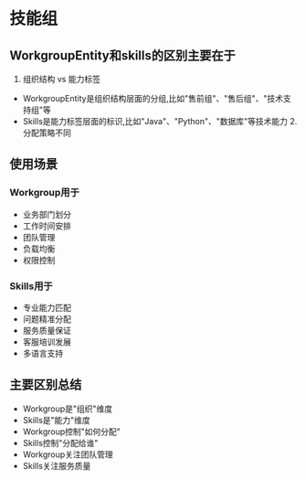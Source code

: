 <!--
 * @Author: jackning 270580156@qq.com
 * @Date: 2024-12-07 14:14:52
 * @LastEditors: jackning 270580156@qq.com
 * @LastEditTime: 2024-12-07 14:20:13
 * @Description: bytedesk.com https://github.com/Bytedesk/bytedesk
 *   Please be aware of the BSL license restrictions before installing Bytedesk IM – 
 *  selling, reselling, or hosting Bytedesk IM as a service is a breach of the terms and automatically terminates your rights under the license.
 *  Business Source License 1.1: https://github.com/Bytedesk/bytedesk/blob/main/LICENSE 
 *  contact: 270580156@qq.com 
 *  联系：270580156@qq.com
 * Copyright (c) 2024 by bytedesk.com, All Rights Reserved. 
-->
# 技能组

## WorkgroupEntity和skills的区别主要在于

1. 组织结构 vs 能力标签

- WorkgroupEntity是组织结构层面的分组,比如"售前组"、"售后组"、"技术支持组"等
- Skills是能力标签层面的标识,比如"Java"、"Python"、"数据库"等技术能力
2.分配策略不同

## 使用场景

### Workgroup用于

- 业务部门划分
- 工作时间安排
- 团队管理
- 负载均衡
- 权限控制

### Skills用于

- 专业能力匹配
- 问题精准分配
- 服务质量保证
- 客服培训发展
- 多语言支持

## 主要区别总结

- Workgroup是"组织"维度
- Skills是"能力"维度
- Workgroup控制"如何分配"
- Skills控制"分配给谁"
- Workgroup关注团队管理
- Skills关注服务质量
